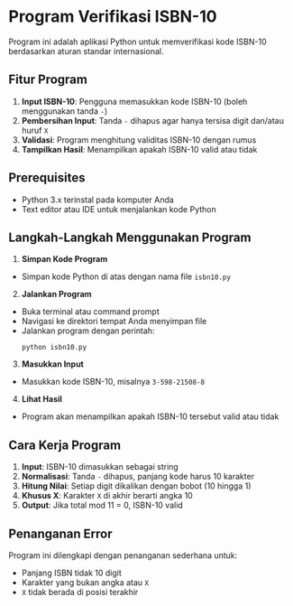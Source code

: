 # Program Verifikasi ISBN-10

Program ini adalah aplikasi Python untuk memverifikasi kode ISBN-10 berdasarkan aturan standar internasional.

## Fitur Program

1. **Input ISBN-10**: Pengguna memasukkan kode ISBN-10 (boleh menggunakan tanda `-`)
2. **Pembersihan Input**: Tanda `-` dihapus agar hanya tersisa digit dan/atau huruf `X`
3. **Validasi**: Program menghitung validitas ISBN-10 dengan rumus
4. **Tampilkan Hasil**: Menampilkan apakah ISBN-10 valid atau tidak

## Prerequisites

- Python 3.x terinstal pada komputer Anda  
- Text editor atau IDE untuk menjalankan kode Python  

## Langkah-Langkah Menggunakan Program

1. **Simpan Kode Program**  
- Simpan kode Python di atas dengan nama file `isbn10.py`

2. **Jalankan Program**  
- Buka terminal atau command prompt  
- Navigasi ke direktori tempat Anda menyimpan file  
- Jalankan program dengan perintah:  
  ```
  python isbn10.py
  ```

3. **Masukkan Input**  
- Masukkan kode ISBN-10, misalnya `3-598-21508-8`

4. **Lihat Hasil**  
- Program akan menampilkan apakah ISBN-10 tersebut valid atau tidak

## Cara Kerja Program

1. **Input**: ISBN-10 dimasukkan sebagai string  
2. **Normalisasi**: Tanda `-` dihapus, panjang kode harus 10 karakter  
3. **Hitung Nilai**: Setiap digit dikalikan dengan bobot (10 hingga 1)  
4. **Khusus X**: Karakter `X` di akhir berarti angka 10  
5. **Output**: Jika total mod 11 = 0, ISBN-10 valid  

## Penanganan Error

Program ini dilengkapi dengan penanganan sederhana untuk:  
- Panjang ISBN tidak 10 digit  
- Karakter yang bukan angka atau `X`  
- `X` tidak berada di posisi terakhir  
